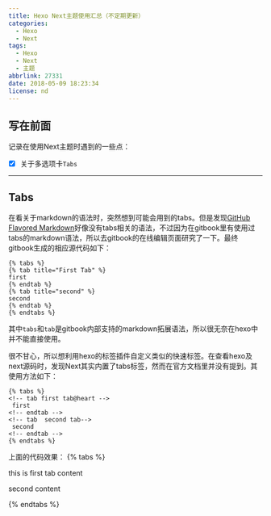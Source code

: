 ```yaml
---
title: Hexo Next主题使用汇总（不定期更新）
categories:
  - Hexo
  - Next
tags:
  - Hexo
  - Next
  - 主题
abbrlink: 27331
date: 2018-05-09 18:23:34
license: nd
---
```

## 写在前面

记录在使用Next主题时遇到的一些点：
- [x] 关于多选项卡`Tabs`
<!--more-->
***
## Tabs

在看关于markdown的语法时，突然想到可能会用到的tabs。但是发现[GitHub Flavored Markdown](https://github.github.com/gfm/#task-list-items-extension)好像没有tabs相关的语法，不过因为在gitbook里有使用过tabs的markdown语法，所以去gitbook的在线编辑页面研究了一下。最终gitbook生成的相应源代码如下：
```
{% tabs %}
{% tab title="First Tab" %}
first
{% endtab %}
{% tab title="second" %}
second
{% endtab %}
{% endtabs %}
```
其中`tabs`和`tab`是gitbook内部支持的markdown拓展语法，所以很无奈在hexo中并不能直接使用。

很不甘心，所以想利用hexo的标签插件自定义类似的快速标签。在查看hexo及next源码时，发现Next其实内置了tabs标签，然而在官方文档里并没有提到。其使用方法如下：
```
{% tabs %}
<!-- tab first tab@heart -->
 first
<!-- endtab -->
<!-- tab  second tab-->
 second
<!-- endtab -->
{% endtabs %}
```
上面的代码效果：
{% tabs %}
<!-- tab first tab@heart -->
 this is first tab content
<!-- endtab -->
<!-- tab  second tab-->
 second content
<!-- endtab -->
{% endtabs %}
